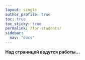 ```yaml
---
layout: single
author_profile: true
toc: true
toc_sticky: true
permalink: /for-students/
sidebar:
  nav: "docs"
---
```


**Над страницей ведутся работы...**